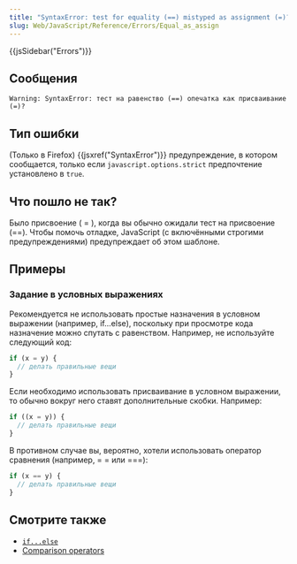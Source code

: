 ```yaml
---
title: "SyntaxError: test for equality (==) mistyped as assignment (=)?(тест на равенство (==) опечатка как присваивание (=)?)"
slug: Web/JavaScript/Reference/Errors/Equal_as_assign
---
```


{{jsSidebar("Errors")}}

## Сообщения

```
Warning: SyntaxError: тест на равенство (==) опечатка как присваивание (=)?
```

## Тип ошибки

(Только в Firefox) {{jsxref("SyntaxError")}} предупреждение, в котором сообщается, только если `javascript.options.strict` предпочтение установлено в `true`.

## Что пошло не так?

Было присвоение ( = ), когда вы обычно ожидали тест на присвоение (==). Чтобы помочь отладке, JavaScript (с включёнными строгими предупреждениями) предупреждает об этом шаблоне.

## Примеры

### Задание в условных выражениях

Рекомендуется не использовать простые назначения в условном выражении (например, if...else), поскольку при просмотре кода назначение можно спутать с равенством. Например, не используйте следующий код:

```js example-bad
if (x = y) {
  // делать правильные вещи
}
```

Если необходимо использовать присваивание в условном выражении, то обычно вокруг него ставят дополнительные скобки. Например:

```js
if ((x = y)) {
  // делать правильные вещи
}
```

В противном случае вы, вероятно, хотели использовать оператор сравнения (например, = = или ===):

```js
if (x == y) {
  // делать правильные вещи
}
```

## Смотрите также

- [`if...else`](/ru/docs/Web/JavaScript/Reference/Statements/if...else)
- [Comparison operators](/ru/docs/Web/JavaScript/Reference/Operators/Comparison_Operators)
